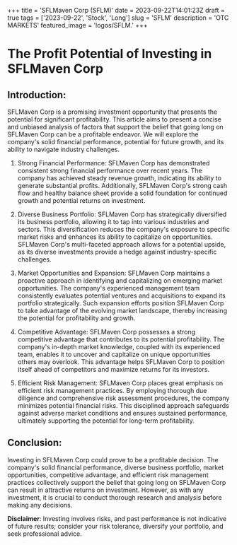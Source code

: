 +++
title = 'SFLMaven Corp (SFLM)'
date = 2023-09-22T14:01:23Z
draft = true
tags = ['2023-09-22', 'Stock', 'Long']
slug = 'SFLM'
description = 'OTC MARKETS'
featured_image = 'logos/SFLM.'
+++
# The Profit Potential of Investing in SFLMaven Corp

## Introduction:
SFLMaven Corp is a promising investment opportunity that presents the potential for significant profitability. This article aims to present a concise and unbiased analysis of factors that support the belief that going long on SFLMaven Corp can be a profitable endeavor. We will explore the company's solid financial performance, potential for future growth, and its ability to navigate industry challenges.

1. Strong Financial Performance:
SFLMaven Corp has demonstrated consistent strong financial performance over recent years. The company has achieved steady revenue growth, indicating its ability to generate substantial profits. Additionally, SFLMaven Corp's strong cash flow and healthy balance sheet provide a solid foundation for continued growth and potential returns on investment.

2. Diverse Business Portfolio:
SFLMaven Corp has strategically diversified its business portfolio, allowing it to tap into various industries and sectors. This diversification reduces the company's exposure to specific market risks and enhances its ability to capitalize on opportunities. SFLMaven Corp's multi-faceted approach allows for a potential upside, as its diverse investments provide a hedge against industry-specific challenges.

3. Market Opportunities and Expansion:
SFLMaven Corp maintains a proactive approach in identifying and capitalizing on emerging market opportunities. The company's experienced management team consistently evaluates potential ventures and acquisitions to expand its portfolio strategically. Such expansion efforts position SFLMaven Corp to take advantage of the evolving market landscape, thereby increasing the potential for profitability and growth.

4. Competitive Advantage:
SFLMaven Corp possesses a strong competitive advantage that contributes to its potential profitability. The company's in-depth market knowledge, coupled with its experienced team, enables it to uncover and capitalize on unique opportunities others may overlook. This advantage helps SFLMaven Corp to position itself ahead of competitors and maximize returns for its investors.

5. Efficient Risk Management:
SFLMaven Corp places great emphasis on efficient risk management practices. By employing thorough due diligence and comprehensive risk assessment procedures, the company minimizes potential financial risks. This disciplined approach safeguards against adverse market conditions and ensures sustained performance, ultimately supporting the potential for long-term profitability.

## Conclusion:
Investing in SFLMaven Corp could prove to be a profitable decision. The company's solid financial performance, diverse business portfolio, market opportunities, competitive advantage, and efficient risk management practices collectively support the belief that going long on SFLMaven Corp can result in attractive returns on investment. However, as with any investment, it is crucial to conduct thorough research and analysis before making any decisions.


**Disclaimer**: Investing involves risks, and past performance is not indicative of future results; consider your risk tolerance, diversify your portfolio, and seek professional advice.
